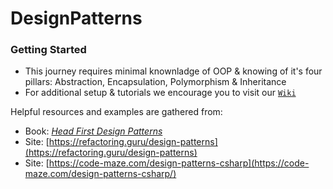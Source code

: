 # DesignPatterns
### Getting Started
- This journey requires minimal knownladge of OOP & knowing of it's four pillars: Abstraction, Encapsulation, Polymorphism & Inheritance 
- For additional setup & tutorials we encourage you to visit our [`Wiki`](https://github.com/BaiGanio/DesignPatterns/wiki)

Helpful resources and examples are gathered from:
* Book: [_Head First Design Patterns_](https://github.com/BaiGanio/DesignPatterns/wiki/HFDP)
* Site: [https://refactoring.guru/design-patterns](https://refactoring.guru/design-patterns)
* Site: [https://code-maze.com/design-patterns-csharp](https://code-maze.com/design-patterns-csharp/)
